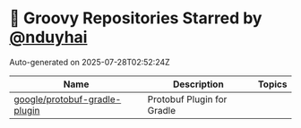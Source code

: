 # 🌟 Groovy Repositories Starred by [@nduyhai](https://github.com/nduyhai)

Auto-generated on 2025-07-28T02:52:24Z

| Name | Description | Topics |
|------|-------------|-------|
| [google/protobuf-gradle-plugin](https://github.com/google/protobuf-gradle-plugin) | Protobuf Plugin for Gradle |  |
